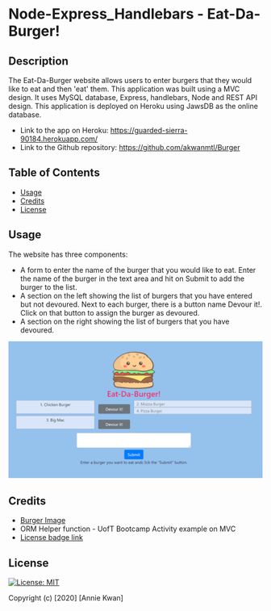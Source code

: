 # Node-Express_Handlebars - Eat-Da-Burger!

## Description
The Eat-Da-Burger website allows users to enter burgers that they would like to eat and then 'eat' them. This application was built using a MVC design. It uses MySQL database, Express, handlebars, Node and REST API design. This application is deployed on Heroku using JawsDB as the online database.

* Link to the app on Heroku: https://guarded-sierra-90184.herokuapp.com/
* Link to the Github repository: https://github.com/akwanmtl/Burger


## Table of Contents

* [Usage](#usage)
* [Credits](#credits)
* [License](#license)

## Usage 

The website has three components:
* A form to enter the name of the burger that you would like to eat. Enter the name of the burger in the text area and hit on Submit to add the burger to the list.
* A section on the left showing the list of burgers that you have entered but not devoured. Next to each burger, there is a button name Devour it!. Click on that button to assign the burger as devoured.
* A section on the right showing the list of burgers that you have devoured.

![Screenshot of website](./public/assets/img/screenshot.png)

## Credits

* [Burger Image](https://www.vippng.com/preview/ToRmoh_hamburguesa-kawaii-png-burger-picsart/)
* ORM Helper function - UofT Bootcamp Activity example on MVC
* [License badge link](https://gist.github.com/lukas-h/2a5d00690736b4c3a7ba)

## License

[![License: MIT](https://img.shields.io/badge/License-MIT-yellow.svg)](https://opensource.org/licenses/MIT)

Copyright (c) [2020] [Annie Kwan]
